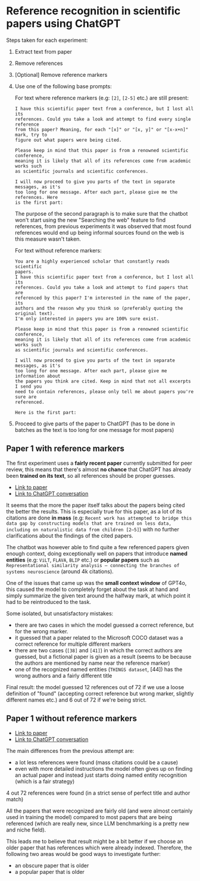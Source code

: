 # Reference recognition in scientific papers using ChatGPT

Steps taken for each experiment:

1. Extract text from paper
2. Remove references
3. [Optional] Remove reference markers
4. Use one of the following base prompts:

    For text where reference markers (e.g: `[2]`, `[2-5]` etc.) are still present: 
    
    ```text
    I have this scientific paper text from a conference, but I lost all its
    references. Could you take a look and attempt to find every single reference
    from this paper? Meaning, for each "[x]" or "[x, y]" or "[x-x+n]" mark, try to
    figure out what papers were being cited.
    
    Please keep in mind that this paper is from a renowned scientific conference,
    meaning it is likely that all of its references come from academic works such
    as scientific journals and scientific conferences.
    
    I will now proceed to give you parts of the text in separate messages, as it's
    too long for one message. After each part, please give me the references. Here
    is the first part:
    ```

    The purpose of the second paragraph is to make sure that the chatbot won't
    start using the new "Searching the web" feature to find references, from
    previous  experiments it was observed that most found references would end up
    being informal sources found on the web is this measure wasn't taken.

    For text without reference markers:

    ```text
    You are a highly experienced scholar that constantly reads scientific
    papers.
    I have this scientific paper text from a conference, but I lost all its
    references. Could you take a look and attempt to find papers that are
    referenced by this paper? I'm interested in the name of the paper, its
    authors and the reason why you think so (preferably quoting the original text).
    I'm only interested in papers you are 100% sure exist.
    
    Please keep in mind that this paper is from a renowned scientific conference,
    meaning it is likely that all of its references come from academic works such
    as scientific journals and scientific conferences.
    
    I will now proceed to give you parts of the text in separate messages, as it's
    too long for one message. After each part, please give me information about
    the papers you think are cited. Keep in mind that not all excerpts I send you
    need to contain references, please only tell me about papers you're sure are
    referenced.

    Here is the first part:
    ```

5. Proceed to give parts of the paper to ChatGPT (has to be done in batches as
   the text is too long for one message for most papers)

## Paper 1 with reference markers

The first experiment uses a **fairly recent paper** currently submitted for peer
review, this means that there's almost **no chance** that ChatGPT has already been
**trained on its text**, so all references should be proper guesses.

- [Link to paper](https://openreview.net/forum?id=zogaeVpbaE#discussion)
- [Link to ChatGPT conversation](https://chatgpt.com/share/67890704-faa0-800e-ab8f-e8e9c7e0e74f)

It seems that the more the paper itself talks about the papers being cited the
better the results. This is especially true for this paper, as a lot of its
citations are done **in mass** (e.g: `Recent work has attempted to bridge this data
gap by constructing models that are trained on less data, including on
naturalistic data from children [2–5]`) with no further clarifications about
the findings of the cited papers.

The chatbot was however able to find quite a few referenced papers given
enough context, doing exceptionally well on papers that introduce **named
entities** (e.g: `ViLT`, `FLAVA`, `BLIP` etc.) or **popular papers** such as
`Representational similarity analysis – connecting the branches of
systems neuroscience` (around 4k citations).

One of the issues that came up was the **small context window** of GPT4o, this
caused the model to completely forget about the task at hand and simply
summarize the given text around the halfway mark, at which point it had to be
reintroduced to the task.

Some isolated, but unsatisfactory mistakes:

- there are two cases in which the model guessed a correct reference, but for the
wrong marker.  
- it guessed that a paper related to the Microsoft COCO dataset was a correct
reference for multiple different markers
- there are two cases (`[38]` and `[41]`) in which the correct authors are
guessed, but a fictional paper is given as a result (seems to be because the
authors are mentioned by name near the reference marker)
- one of the recognized named entities (`THINGS dataset`, [44]) has the wrong
authors and a fairly different title

Final result: the model guessed 12 references out of 72 if we use a loose
definition of "found" (accepting correct reference but wrong marker, slightly
different names etc.) and 6 out of 72 if we're being strict.

## Paper 1 without reference markers

- [Link to paper](https://openreview.net/forum?id=zogaeVpbaE#discussion)
- [Link to ChatGPT conversation](https://chatgpt.com/share/67894103-85c4-800e-855e-5e358f476e05)

The main differences from the previous attempt are:

- a lot less references were found (mass citations could be a cause)
- even with more detailed instructions the model often gives up on finding an
actual paper and instead just starts doing named entity recognition (which is
a fair strategy)

4 out 72 references were found (in a strict sense of perfect title and author
match)

All the papers that were recognized are fairly old (and were almost certainly
used in training the model) compared to most papers that are being referenced
(which are really new, since LLM benchmarking is a pretty new and niche field).

This leads me to believe that result might be a bit better if we choose an
older paper that has references which were already indexed. Therefore, the
following two areas would be good ways to investigate further:

- an obscure paper that is older
- a popular paper that is older
